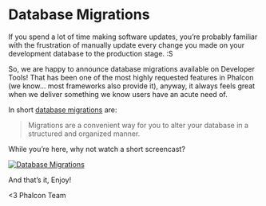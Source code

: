 Database Migrations
===================

If you spend a lot of time making software updates, you’re probably familiar 
with the frustration of manually update every change you made on your 
development database to the production stage. :S

So, we are happy to announce database migrations available on Developer Tools! 
That has been one of the most highly requested features in Phalcon (we know... 
most frameworks also provide it), anyway, it always feels great when we deliver 
something we know users have an acute need of.

In short 
[database migrations](https://docs.phalconphp.com/en/latest/reference/migrations.html) are:

> Migrations are a convenient way for you to alter your database in a
> structured and organized manner.

While you’re here, why not watch a short screencast?

[![Database Migrations](https://static-blog.phalconphp.com/images/posts/2012-05-04-database-migrations-screencast.png)](https://vimeo.com/41381817 "Database Migrations - Click to Watch!")

And that’s it, Enjoy!

<3 Phalcon Team
